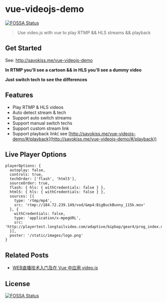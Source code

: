 # vue-videojs-demo
[![FOSSA Status](https://app.fossa.io/api/projects/git%2Bgithub.com%2Fsavokiss%2Fvue-videojs-demo.svg?type=shield)](https://app.fossa.io/projects/git%2Bgithub.com%2Fsavokiss%2Fvue-videojs-demo?ref=badge_shield)


> Use video.js with vue to play RTMP && HLS streams && playback

## Get Started

See: http://savokiss.me/vue-videojs-demo

**In RTMP you'll see a cartoon && in HLS you'll see a dummy video**

**Just switch tech to see the differences**

## Features
- Play RTMP & HLS videos
- Auto detect stream & tech
- Support auto switch streams
- Support manual switch techs
- Support custom stream link
- Support playback link( see [http://savokiss.me/vue-videojs-demo/#/playback](http://savokiss.me/vue-videojs-demo/#/playback))

## Live Player Options
```
playerOptions: {
  autoplay: false,
  controls: true,
  techOrder: ['flash', 'html5'],
  sourceOrder: true,
  flash: { hls: { withCredentials: false } },
  html5: { hls: { withCredentials: false } },
  sources: [{
    type: 'rtmp/mp4',
    src: 'rtmp://184.72.239.149/vod/&mp4:BigBuckBunny_115k.mov'
  }, {
    withCredentials: false,
    type: 'application/x-mpegURL',
    src: 'http://playertest.longtailvideo.com/adaptive/bipbop/gear4/prog_index.m3u8'
  }],
  poster: '/static/images/logo.png'
}
```

## Related Posts
- [WEB直播技术入门及在 Vue 中应用 video.js](https://savokiss.com/tech/web-live-tech-with-vue.html)

## License
[![FOSSA Status](https://app.fossa.io/api/projects/git%2Bgithub.com%2Fsavokiss%2Fvue-videojs-demo.svg?type=large)](https://app.fossa.io/projects/git%2Bgithub.com%2Fsavokiss%2Fvue-videojs-demo?ref=badge_large)

